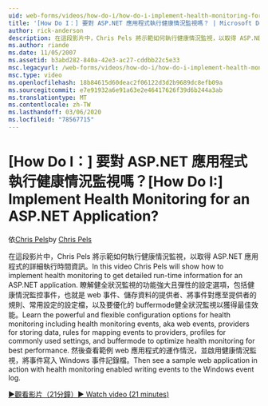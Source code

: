 ```yaml
---
uid: web-forms/videos/how-do-i/how-do-i-implement-health-monitoring-for-an-aspnet-application
title: '[How Do I：] 要對 ASP.NET 應用程式執行健康情況監視嗎？ | Microsoft Docs'
author: rick-anderson
description: 在這段影片中，Chris Pels 將示範如何執行健康情況監視，以取得 ASP.NET 應用程式的詳細執行時間資訊。 瞭解功能強大的 。
ms.author: riande
ms.date: 11/05/2007
ms.assetid: b3abd282-840a-42e3-ac27-cddbb22c5e33
msc.legacyurl: /web-forms/videos/how-do-i/how-do-i-implement-health-monitoring-for-an-aspnet-application
msc.type: video
ms.openlocfilehash: 18b84615d60deac2f06122d3d2b9689dc8efb09a
ms.sourcegitcommit: e7e91932a6e91a63e2e46417626f39d6b244a3ab
ms.translationtype: MT
ms.contentlocale: zh-TW
ms.lasthandoff: 03/06/2020
ms.locfileid: "78567715"
---
```

# <a name="how-do-i--implement-health-monitoring-for-an-aspnet-application"></a><span data-ttu-id="d51cd-105">[How Do I：] 要對 ASP.NET 應用程式執行健康情況監視嗎？</span><span class="sxs-lookup"><span data-stu-id="d51cd-105">[How Do I:]  Implement Health Monitoring for an ASP.NET Application?</span></span>

<span data-ttu-id="d51cd-106">依[Chris Pels](https://twitter.com/chrispels)</span><span class="sxs-lookup"><span data-stu-id="d51cd-106">by [Chris Pels](https://twitter.com/chrispels)</span></span>

<span data-ttu-id="d51cd-107">在這段影片中，Chris Pels 將示範如何執行健康情況監視，以取得 ASP.NET 應用程式的詳細執行時間資訊。</span><span class="sxs-lookup"><span data-stu-id="d51cd-107">In this video Chris Pels will show how to implement health monitoring to get detailed run-time information for an ASP.NET application.</span></span> <span data-ttu-id="d51cd-108">瞭解健全狀況監視的功能強大且彈性的設定選項，包括健康情況監控事件，也就是 web 事件、儲存資料的提供者、將事件對應至提供者的規則、常用設定的設定檔，以及要優化的 buffermode健全狀況監視以獲得最佳效能。</span><span class="sxs-lookup"><span data-stu-id="d51cd-108">Learn the powerful and flexible configuration options for health monitoring including health monitoring events, aka web events, providers for storing data, rules for mapping events to providers, profiles for commonly used settings, and buffermode to optimize health monitoring for best performance.</span></span> <span data-ttu-id="d51cd-109">然後查看範例 web 應用程式的運作情況，並啟用健康情況監視，將事件寫入 Windows 事件記錄檔。</span><span class="sxs-lookup"><span data-stu-id="d51cd-109">Then see a sample web application in action with health monitoring enabled writing events to the Windows event log.</span></span>

[<span data-ttu-id="d51cd-110">&#9654;觀看影片（21分鐘）</span><span class="sxs-lookup"><span data-stu-id="d51cd-110">&#9654; Watch video (21 minutes)</span></span>](https://channel9.msdn.com/Blogs/ASP-NET-Site-Videos/how-do-i-implement-health-monitoring-for-an-aspnet-application)
